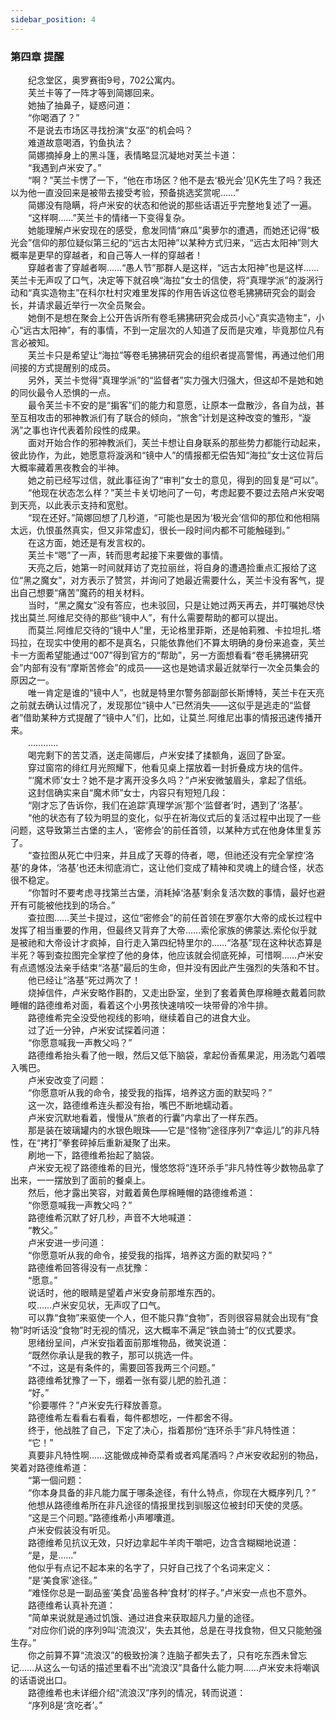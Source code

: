 ```yaml
---
sidebar_position: 4
---
```

### 第四章  提醒  


　　纪念堂区，奥罗赛街9号，702公寓内。  
　　芙兰卡等了一阵才等到简娜回来。  
　　她抽了抽鼻子，疑惑问道：  
　　“你喝酒了？”  
　　不是说去市场区寻找扮演“女巫”的机会吗？  
　　难道故意喝酒，钓鱼执法？  
　　简娜摘掉身上的黑斗篷，表情略显沉凝地对芙兰卡道：  
　　“我遇到卢米安了。”  
　　“啊？”芙兰卡愣了一下，“他在市场区？他不是去‘极光会’见K先生了吗？我还以为他一直没回来是被带去接受考验，预备挑选奖赏呢……”  
　　简娜没有隐瞒，将卢米安的状态和他说的那些话语近乎完整地复述了一遍。  
　　“这样啊……”芙兰卡的情绪一下变得复杂。  
　　她能理解卢米安现在的感受，愈发同情“麻瓜”奥萝尔的遭遇，而她还记得“极光会”信仰的那位疑似第三纪的“远古太阳神”以某种方式归来，“远古太阳神”则大概率是更早的穿越者，和自己等人一样的穿越者！  
　　穿越者害了穿越者啊……“愚人节”那群人是这样，“远古太阳神”也是这样……芙兰卡无声叹了口气，决定等下就召唤“海拉”女士的信使，将“真理学派”的漩涡行动和“真实造物主”在科尔杜村灾难里发挥的作用告诉这位卷毛狒狒研究会的副会长，并请求最近举行一次全员聚会。  
　　她倒不是想在聚会上公开告诉所有卷毛狒狒研究会成员小心“真实造物主”，小心“远古太阳神”，有的事情，不到一定层次的人知道了反而是灾难，毕竟那位凡有言必被知。  
　　芙兰卡只是希望让“海拉”等卷毛狒狒研究会的组织者提高警惕，再通过他们用间接的方式提醒别的成员。  
　　另外，芙兰卡觉得“真理学派”的“监督者”实力强大归强大，但这却不是她和她的同伙最令人恐惧的一点。  
　　最令芙兰卡不安的是“掮客”们的能力和意愿，让原本一盘散沙，各自为战，甚至互相攻击的邪神教派们有了联合的倾向，“旅舍”计划是这种改变的雏形，“漩涡”之事也许代表着阶段性的成果。  
　　面对开始合作的邪神教派们，芙兰卡想让自身联系的那些势力都能行动起来，彼此协作，为此，她愿意将漩涡和“镜中人”的情报都无偿告知“海拉”女士这位背后大概率藏着黑夜教会的半神。  
　　她之前已经写过信，就此事征询了“审判”女士的意见，得到的回复是“可以”。  
　　“他现在状态怎么样？”芙兰卡关切地问了一句，考虑起要不要过去陪卢米安喝到天亮，以此表示支持和宽慰。  
　　“现在还好。”简娜回想了几秒道，“可能也是因为‘极光会’信仰的那位和他相隔太远，仇恨虽然真实，但又非常虚幻，很长一段时间内都不可能触碰到。”  
　　在这方面，她还是有发言权的。  
　　芙兰卡“嗯”了一声，转而思考起接下来要做的事情。  
　　天亮之后，她第一时间就拜访了克拉丽丝，将自身的遭遇捡重点汇报给了这位“黑之魔女”，对方表示了赞赏，并询问了她最近需要什么，芙兰卡没有客气，提出自己想要“痛苦”魔药的相关材料。  
　　当时，“黑之魔女”没有答应，也未驳回，只是让她过两天再去，并叮嘱她尽快找出莫兰.阿维尼交待的那些“镜中人”，有什么需要帮助的都可以提出。  
　　而莫兰.阿维尼交待的“镜中人”里，无论格里菲斯，还是帕莉雅、卡拉坦扎.塔玛拉，在现实中使用的都不是真名，只能依靠他们不算太明确的身份来追查，芙兰卡一方面希望能通过“007”得到官方的“帮助”，另一方面想看看“卷毛狒狒研究会”内部有没有“摩斯苦修会”的成员——这也是她请求最近就举行一次全员集会的原因之一。  
　　唯一肯定是谁的“镜中人”，也就是特里尔警务部副部长斯博特，芙兰卡在天亮之前就去确认过情况了，发现那位“镜中人”已然消失——这似乎是逃走的“监督者”借助某种方式提醒了“镜中人”们，比如，让莫兰.阿维尼出事的情报迅速传播开来。  
　　…………  
　　喝完剩下的苦艾酒，送走简娜后，卢米安揉了揉额角，返回了卧室。  
　　穿过窗帘的绯红月光照耀下，他看见桌上摆放着一封折叠成方块的信件。  
　　“‘魔术师’女士？她不是才离开没多久吗？”卢米安微皱眉头，拿起了信纸。  
　　这封信确实来自“魔术师”女士，内容只有短短几段：  
　　“刚才忘了告诉你，我们在追踪‘真理学派’那个‘监督者’时，遇到了‘洛基’。  
　　“他的状态有了较为明显的变化，似乎在祈海仪式后的复活过程中出现了一些问题，这导致第兰古堡的主人，‘密修会’的前任首领，以某种方式在他身体里复苏了。  
　　“查拉图从死亡中归来，并且成了天尊的侍者，嗯，但祂还没有完全掌控‘洛基’的身体，‘洛基’也还未彻底消亡，这让他们变成了精神和灵魂上的缝合怪，状态很不稳定。  
　　“你暂时不要考虑寻找第兰古堡，消耗掉‘洛基’剩余复活次数的事情，最好也避开有可能被他找到的场合。”  
　　查拉图……芙兰卡提过，这位“密修会”的前任首领在罗塞尔大帝的成长过程中发挥了相当重要的作用，但最终又背弃了大帝……索伦家族的佛蒙达.索伦似乎就是被祂和大帝设计才疯掉，自行走入第四纪特里尔的……“洛基”现在这种状态算是半死？等到查拉图完全掌控了他的身体，他应该就会彻底死掉，可惜啊……卢米安有点遗憾没法亲手结束“洛基”最后的生命，但并没有因此产生强烈的失落和不甘。  
　　他已经让“洛基”死过两次了！  
　　烧掉信件，卢米安略作斟酌，又走出卧室，坐到了套着黄色厚棉睡衣戴着同款睡帽的路德维希对面，看着这个小男孩快速啃咬一块带骨的冷牛排。  
　　路德维希完全没受他视线的影响，继续着自己的进食大业。  
　　过了近一分钟，卢米安试探着问道：  
　　“你愿意喊我一声教父吗？”  
　　路德维希抬头看了他一眼，然后又低下脑袋，拿起份香蕉果泥，用汤匙勺着喂入嘴巴。  
　　卢米安改变了问题：  
　　“你愿意听从我的命令，接受我的指挥，培养这方面的默契吗？”  
　　这一次，路德维希连头都没有抬，嘴巴不断地蠕动着。  
　　卢米安沉默地看着，慢慢从“旅者的行囊”内拿出了一样东西。  
　　那是装在玻璃罐内的水银色眼珠——它是“怪物”途径序列7“幸运儿”的非凡特性，在“拷打”拳套碎掉后重新凝聚了出来。  
　　刷地一下，路德维希抬起了脑袋。  
　　卢米安无视了路德维希的目光，慢悠悠将“连环杀手”非凡特性等少数物品拿了出来，一一摆放到了面前的餐桌上。  
　　然后，他才露出笑容，对戴着黄色厚棉睡帽的路德维希道：  
　　“你愿意喊我一声教父吗？”  
　　路德维希沉默了好几秒，声音不大地喊道：  
　　“教父。”  
　　卢米安进一步问道：  
　　“你愿意听从我的命令，接受我的指挥，培养这方面的默契吗？”  
　　路德维希回答得没有一点犹豫：  
　　“愿意。”  
　　说话时，他的眼睛是望着卢米安身前那堆东西的。  
　　哎……卢米安见状，无声叹了口气。  
　　可以靠“食物”来驱使一个人，但不能只靠“食物”，否则很容易就会出现有“食物”时听话没“食物”时无视的情况，这大概率不满足“铁血骑士”的仪式要求。  
　　思绪纷呈间，卢米安指着面前那堆物品，微笑说道：  
　　“既然你承认是我的教子，那可以挑选一件。  
　　“不过，这是有条件的，需要回答我两三个问题。”  
　　路德维希犹豫了一下，绷着一张有婴儿肥的脸孔道：  
　　“好。”  
　　“伱要哪件？”卢米安先行释放善意。  
　　路德维希左看看右看看，每件都想吃，一件都舍不得。  
　　终于，他战胜了自己，下定了决心，指着那份“连环杀手”非凡特性道：  
　　“它！”  
　　真要非凡特性啊……这能做成神奇菜肴或者鸡尾酒吗？卢米安收起别的物品，笑着对路德维希道：  
　　“第一個问题：  
　　“你本身具备的非凡能力属于哪条途径，有什么特点，你现在大概序列几？”  
　　他想从路德维希所在非凡途径的情报里找到驯服这位被封印天使的灵感。  
　　“这是三个问题。”路德维希小声嘟囔道。  
　　卢米安假装没有听见。  
　　路德维希见抗议无效，只好边拿起牛羊肉干嚼吧，边含含糊糊地说道：  
　　“是，是……”  
　　他似乎有点记不起本来的名字了，只好自己找了个名词来定义：  
　　“是‘美食家’途径。”  
　　“难怪你总是一副品鉴‘美食’品鉴各种‘食材’的样子。”卢米安一点也不意外。  
　　路德维希认真补充道：  
　　“简单来说就是通过饥饿、通过进食来获取超凡力量的途径。  
　　“对应你们说的序列9叫‘流浪汉’，失去其他，总是在寻找食物，但又只能勉强生存。”  
　　你之前算不算“流浪汉”的极致扮演？连脑子都失去了，只有吃东西未曾忘记……从这么一句话的描述里看不出“流浪汉”具备什么能力啊……卢米安未将嘲讽的话语说出口。  
　　路德维希也未详细介绍“流浪汉”序列的情况，转而说道：  
　　“序列8是‘贪吃者’。”  
